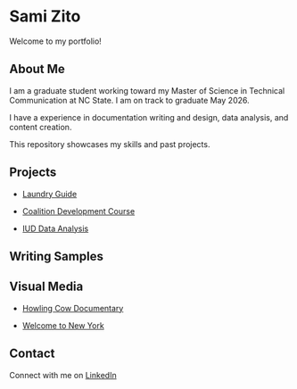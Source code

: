# Sami Zito

Welcome to my portfolio!

## About Me

I am a graduate student working toward my Master of Science in Technical Communication at NC State. I am on track to graduate May 2026.

I have a experience in documentation writing and design, data analysis, and content creation.

This repository showcases my skills and past projects.

## Projects

* [Laundry Guide](/laundry-guide/README.md)
  
* [Coalition Development Course](coalition-development-course/README.md)
  
* [IUD Data Analysis](/iud-data/README.md)

## Writing Samples

## Visual Media

* [Howling Cow Documentary](/visual-media/howling-cow.md)

* [Welcome to New York](/visual-media/welcome-to-new-york.md)

## Contact
Connect with me on [LinkedIn](https://www.linkedin.com/in/sami-zito/)